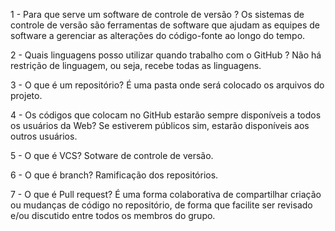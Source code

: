 1 - Para que serve um software de controle de versão ?
Os sistemas de controle de versão são ferramentas de software que ajudam as equipes de software a gerenciar as alterações do código-fonte ao longo do tempo.

2 - Quais linguagens posso utilizar quando trabalho com o GitHub ?
Não há restrição de linguagem, ou seja, recebe todas as linguagens.

3 - O que é um repositório?
É uma pasta onde será colocado os arquivos do projeto.

4 - Os códigos que colocam no GitHub estarão sempre disponíveis a todos os usuários da Web?
Se estiverem públicos sim, estarão disponíveis aos outros usuários.

5 - O que é VCS?
Sotware de controle de versão.

6 - O que é branch?
Ramificação dos repositórios.

7 - O que é Pull request?
É uma forma colaborativa de compartilhar criação ou mudanças de código no repositório, de forma que facilite ser revisado e/ou discutido entre todos os membros do grupo.



